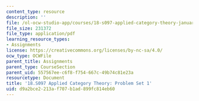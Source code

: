 ```yaml
---
content_type: resource
description: ''
file: /ol-ocw-studio-app/courses/18-s097-applied-category-theory-january-iap-2019/d9a2bce2213af707b1ad899fc814eb60_18-s097iap19ps1.pdf
file_size: 231372
file_type: application/pdf
learning_resource_types:
- Assignments
license: https://creativecommons.org/licenses/by-nc-sa/4.0/
ocw_type: OCWFile
parent_title: Assignments
parent_type: CourseSection
parent_uid: 557567ee-c6f8-f754-667c-49b74c81e23a
resourcetype: Document
title: '18.S097 Applied Category Theory: Problem Set 1'
uid: d9a2bce2-213a-f707-b1ad-899fc814eb60
---
```

